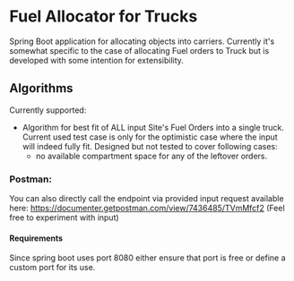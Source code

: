 # Fuel Allocator for Trucks
Spring Boot application for allocating objects into carriers.
Currently it's somewhat specific to the case of allocating Fuel orders to Truck but is developed with some intention for extensibility.

## Algorithms
Currently supported:
* Algorithm for best fit of ALL input Site's Fuel Orders into a single truck.
Current used test case is only for the optimistic case where the input will indeed fully fit. 
Designed but not tested to cover following cases:
    * no available compartment space for any of the leftover orders.
    
### Postman:
You can also directly call the endpoint via provided input request available here:
https://documenter.getpostman.com/view/7436485/TVmMfcf2
(Feel free to experiment with input)

#### Requirements
Since spring boot uses port 8080 either ensure that port is free or define a custom port for its use.